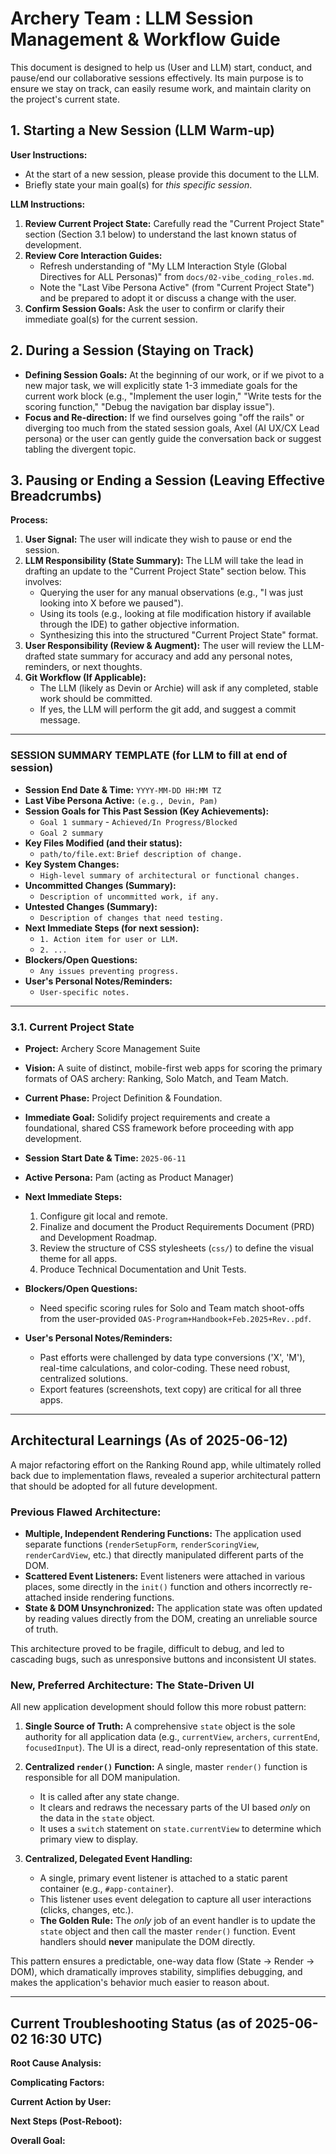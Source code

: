 # Archery Team : LLM Session Management & Workflow Guide

This document is designed to help us (User and LLM) start, conduct, and pause/end our collaborative sessions effectively. Its main purpose is to ensure we stay on track, can easily resume work, and maintain clarity on the project's current state.

## 1. Starting a New Session (LLM Warm-up)

**User Instructions:**

*   At the start of a new session, please provide this document to the LLM.
*   Briefly state your main goal(s) for *this specific session*.

**LLM Instructions:**

1.  **Review Current Project State:** Carefully read the "Current Project State" section (Section 3.1 below) to understand the last known status of development.
2.  **Review Core Interaction Guides:**
    *   Refresh understanding of "My LLM Interaction Style (Global Directives for ALL Personas)" from `docs/02-vibe_coding_roles.md`.
    *   Note the "Last Vibe Persona Active" (from "Current Project State") and be prepared to adopt it or discuss a change with the user.
3.  **Confirm Session Goals:** Ask the user to confirm or clarify their immediate goal(s) for the current session.

## 2. During a Session (Staying on Track)

*   **Defining Session Goals:** At the beginning of our work, or if we pivot to a new major task, we will explicitly state 1-3 immediate goals for the current work block (e.g., "Implement the user login," "Write tests for the scoring function," "Debug the navigation bar display issue").
*   **Focus and Re-direction:** If we find ourselves going "off the rails" or diverging too much from the stated session goals, Axel (AI UX/CX Lead persona) or the user can gently guide the conversation back or suggest tabling the divergent topic.

## 3. Pausing or Ending a Session (Leaving Effective Breadcrumbs)

**Process:**

1.  **User Signal:** The user will indicate they wish to pause or end the session.
2.  **LLM Responsibility (State Summary):** The LLM will take the lead in drafting an update to the "Current Project State" section below. This involves:
    *   Querying the user for any manual observations (e.g., "I was just looking into X before we paused").
    *   Using its tools (e.g., looking at file modification history if available through the IDE) to gather objective information.
    *   Synthesizing this into the structured "Current Project State" format.
3.  **User Responsibility (Review & Augment):** The user will review the LLM-drafted state summary for accuracy and add any personal notes, reminders, or next thoughts.
4.  **Git Workflow (If Applicable):**
    *   The LLM (likely as Devin or Archie) will ask if any completed, stable work should be committed.
    *   If yes, the LLM will perform the git add, and suggest a commit message.

---

### SESSION SUMMARY TEMPLATE (for LLM to fill at end of session)

*   **Session End Date & Time:** `YYYY-MM-DD HH:MM TZ`
*   **Last Vibe Persona Active:** `(e.g., Devin, Pam)`
*   **Session Goals for This Past Session (Key Achievements):**
    *   `Goal 1 summary` - `Achieved/In Progress/Blocked`
    *   `Goal 2 summary`
*   **Key Files Modified (and their status):**
    *   `path/to/file.ext`: `Brief description of change.`
*   **Key System Changes:**
    *   `High-level summary of architectural or functional changes.`
*   **Uncommitted Changes (Summary):**
    *   `Description of uncommitted work, if any.`
*   **Untested Changes (Summary):**
    *   `Description of changes that need testing.`
*   **Next Immediate Steps (for next session):**
    *   `1. Action item for user or LLM.`
    *   `2. ...`
*   **Blockers/Open Questions:**
    *   `Any issues preventing progress.`
*   **User's Personal Notes/Reminders:**
    *   `User-specific notes.`

---

### 3.1. Current Project State

*   **Project:** Archery Score Management Suite
*   **Vision:** A suite of distinct, mobile-first web apps for scoring the primary formats of OAS archery: Ranking, Solo Match, and Team Match.
*   **Current Phase:** Project Definition & Foundation.
*   **Immediate Goal:** Solidify project requirements and create a foundational, shared CSS framework before proceeding with app development.

*   **Session Start Date & Time:** `2025-06-11`
*   **Active Persona:** Pam (acting as Product Manager)
*   **Next Immediate Steps:**
    1.  Configure git local and remote.
    1.  Finalize and document the Product Requirements Document (PRD) and Development Roadmap.
    2.  Review the structure of CSS stylesheets (`css/`) to define the visual theme for all apps.
    3.  Produce Technical Documentation and Unit Tests.
*   **Blockers/Open Questions:**
    *   Need specific scoring rules for Solo and Team match shoot-offs from the user-provided `OAS-Program+Handbook+Feb.2025+Rev..pdf`.
*   **User's Personal Notes/Reminders:**
    *   Past efforts were challenged by data type conversions ('X', 'M'), real-time calculations, and color-coding. These need robust, centralized solutions.
    *   Export features (screenshots, text copy) are critical for all three apps.

---

## Architectural Learnings (As of 2025-06-12)

A major refactoring effort on the Ranking Round app, while ultimately rolled back due to implementation flaws, revealed a superior architectural pattern that should be adopted for all future development.

### Previous Flawed Architecture:

*   **Multiple, Independent Rendering Functions:** The application used separate functions (`renderSetupForm`, `renderScoringView`, `renderCardView`, etc.) that directly manipulated different parts of the DOM.
*   **Scattered Event Listeners:** Event listeners were attached in various places, some directly in the `init()` function and others incorrectly re-attached inside rendering functions.
*   **State & DOM Unsynchronized:** The application state was often updated by reading values directly from the DOM, creating an unreliable source of truth.

This architecture proved to be fragile, difficult to debug, and led to cascading bugs, such as unresponsive buttons and inconsistent UI states.

### New, Preferred Architecture: The State-Driven UI

All new application development should follow this more robust pattern:

1.  **Single Source of Truth:** A comprehensive `state` object is the sole authority for all application data (e.g., `currentView`, `archers`, `currentEnd`, `focusedInput`). The UI is a direct, read-only representation of this state.

2.  **Centralized `render()` Function:** A single, master `render()` function is responsible for all DOM manipulation.
    *   It is called after any state change.
    *   It clears and redraws the necessary parts of the UI based *only* on the data in the `state` object.
    *   It uses a `switch` statement on `state.currentView` to determine which primary view to display.

3.  **Centralized, Delegated Event Handling:**
    *   A single, primary event listener is attached to a static parent container (e.g., `#app-container`).
    *   This listener uses event delegation to capture all user interactions (clicks, changes, etc.).
    *   **The Golden Rule:** The *only* job of an event handler is to update the `state` object and then call the master `render()` function. Event handlers should **never** manipulate the DOM directly.

This pattern ensures a predictable, one-way data flow (State -> Render -> DOM), which dramatically improves stability, simplifies debugging, and makes the application's behavior much easier to reason about.

---

## Current Troubleshooting Status (as of 2025-06-02 16:30 UTC)


**Root Cause Analysis:**

**Complicating Factors:**


**Current Action by User:**


**Next Steps (Post-Reboot):**


**Overall Goal:** 